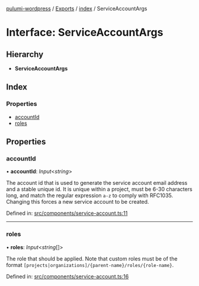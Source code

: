 [pulumi-wordpress](../README.md) / [Exports](../modules.md) / [index](../modules/index.md) / ServiceAccountArgs

# Interface: ServiceAccountArgs

## Hierarchy

* **ServiceAccountArgs**

## Index

### Properties

* [accountId](index.serviceaccountargs.md#accountid)
* [roles](index.serviceaccountargs.md#roles)

## Properties

### accountId

• **accountId**: *Input*<*string*\>

The account id that is used to generate the service
account email address and a stable unique id. It is unique within a project,
must be 6-30 characters long, and match the regular expression `a-z`
to comply with RFC1035. Changing this forces a new service account to be created.

Defined in: [src/components/service-account.ts:11](https://github.com/cobraz/pulumi-wordpress/blob/5b7aa29/src/components/service-account.ts#L11)

___

### roles

• **roles**: *Input*<*string*[]\>

The role that should be applied. Note that custom roles must be of the format
`[projects|organizations]/{parent-name}/roles/{role-name}`.

Defined in: [src/components/service-account.ts:16](https://github.com/cobraz/pulumi-wordpress/blob/5b7aa29/src/components/service-account.ts#L16)
